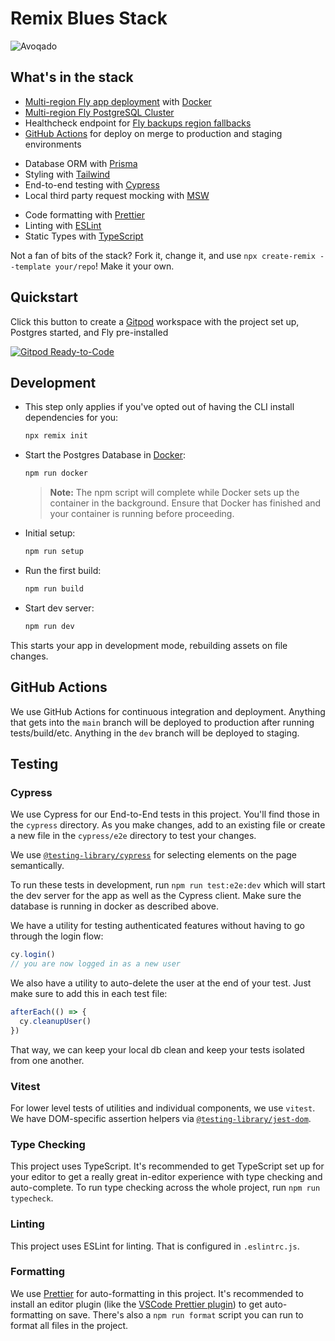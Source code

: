 # Remix Blues Stack

<!-- ![The Remix Blues Stack](https://repository-images.githubusercontent.com/461012689/37d5bd8b-fa9c-4ab0-893c-f0a199d5012d) -->

![Avoqado](https://storage.googleapis.com/avoqado-d0a24.appspot.com/i-need-a-high-quality-principal-image-for-the-hero-section-of-my-landing-page-this-image-will-r-.png?GoogleAccessId=service-219752736783@gcp-sa-firebasestorage.iam.gserviceaccount.com&Expires=1689101656&Signature=BMXbn2fn4PXrugDoF1wsMa8GZG7cOJMY4VlFZP68xMLQ/cyZvpKBYgTB5b5nHPT%2BjD9Vdz6yNjUqu63DW9eNLi1Mgd5Ihl0a%2Bc6aHY9T3oA6IwTp2Muij2GXwwyUMTC55JIT1fhEVPIYBjtiv4UoV7/9RYbYIItLGI8knDaKfqddl%2BtgPpdAgaGECE0ez8yyeoRAxofXoInUVQpiEBQAG6XH4SZ8tK3aLNjP/ar/9rBWHdN8Svksg8/a04gKylstt6O9vPdbaInLRuQ5nB8f8mPiVXT9oAucKxobN8p/ai88ReMYNtiWLdw7Ac0xT8cnGknl9FvtrO8yuWx7RIDWBQ%3D%3D)

<!-- Learn more about [Remix Stacks](https://remix.run/stacks). -->

<!-- ```
npx create-remix@latest --template remix-run/blues-stack
``` -->

## What's in the stack

- [Multi-region Fly app deployment](https://fly.io/docs/reference/scaling/) with [Docker](https://www.docker.com/)
- [Multi-region Fly PostgreSQL Cluster](https://fly.io/docs/getting-started/multi-region-databases/)
- Healthcheck endpoint for
  [Fly backups region fallbacks](https://fly.io/docs/reference/configuration/#services-http_checks)
- [GitHub Actions](https://github.com/features/actions) for deploy on merge to production and staging environments
<!-- - Email/Password Authentication with
  [cookie-based sessions](https://remix.run/utils/sessions#creatememorysessionstorage) -->
- Database ORM with [Prisma](https://prisma.io)
- Styling with [Tailwind](https://tailwindcss.com/)
- End-to-end testing with [Cypress](https://cypress.io)
- Local third party request mocking with [MSW](https://mswjs.io)
<!-- - Unit testing with [Vitest](https://vitest.dev) and [Testing Library](https://testing-library.com) -->
- Code formatting with [Prettier](https://prettier.io)
- Linting with [ESLint](https://eslint.org)
- Static Types with [TypeScript](https://typescriptlang.org)

Not a fan of bits of the stack? Fork it, change it, and use `npx create-remix --template your/repo`! Make it your own.

## Quickstart

Click this button to create a [Gitpod](https://gitpod.io) workspace with the project set up, Postgres started, and Fly
pre-installed

[![Gitpod Ready-to-Code](https://img.shields.io/badge/Gitpod-Ready--to--Code-blue?logo=gitpod)](https://gitpod.io/#https://github.com/remix-run/blues-stack/tree/main)

## Development

- This step only applies if you've opted out of having the CLI install dependencies for you:

  ```sh
  npx remix init
  ```

- Start the Postgres Database in [Docker](https://www.docker.com/get-started):

  ```sh
  npm run docker
  ```

  > **Note:** The npm script will complete while Docker sets up the container in the background. Ensure that Docker has
  > finished and your container is running before proceeding.

- Initial setup:

  ```sh
  npm run setup
  ```

- Run the first build:

  ```sh
  npm run build
  ```

- Start dev server:

  ```sh
  npm run dev
  ```

This starts your app in development mode, rebuilding assets on file changes.

<!-- The database seed script creates a new user with some data you can use to get started:

- Email: `rachel@remix.run`
- Password: `racheliscool`

If you'd prefer not to use Docker, you can also use Fly's Wireguard VPN to connect to a development database (or even
your production database). You can find the instructions to set up Wireguard
[here](https://fly.io/docs/reference/private-networking/#install-your-wireguard-app), and the instructions for creating
a development database [here](https://fly.io/docs/reference/postgres/).

### Relevant code:

This is a pretty simple note-taking app, but it's a good example of how you can build a full stack app with Prisma and
Remix. The main functionality is creating users, logging in and out, and creating and deleting notes.

- creating users, and logging in and out [./app/models/user.server.ts](./app/models/user.server.ts)
- user sessions, and verifying them [./app/session.server.ts](./app/session.server.ts)
- creating, and deleting notes [./app/models/note.server.ts](./app/models/note.server.ts) -->

<!-- ## Deployment

This Remix Stack comes with two GitHub Actions that handle automatically deploying your app to production and staging
environments.

Prior to your first deployment, you'll need to do a few things:

- [Install Fly](https://fly.io/docs/getting-started/installing-flyctl/)

- Sign up and log in to Fly

  ```sh
  fly auth signup
  ```

  > **Note:** If you have more than one Fly account, ensure that you are signed into the same account in the Fly CLI as
  > you are in the browser. In your terminal, run `fly auth whoami` and ensure the email matches the Fly account signed
  > into the browser.

- Create two apps on Fly, one for staging and one for production:

  ```sh
  fly apps create av
  fly apps create av-staging
  ```

  > **Note:** Once you've successfully created an app, double-check the `fly.toml` file to ensure that the `app` key is
  > the name of the production app you created. This Stack
  > [automatically appends a unique suffix at init](https://github.com/remix-run/blues-stack/blob/4c2f1af416b539187beb8126dd16f6bc38f47639/remix.init/index.js#L29)
  > which may not match the apps you created on Fly. You will likely see
  > [404 errors in your Github Actions CI logs](https://community.fly.io/t/404-failure-with-deployment-with-remix-blues-stack/4526/3)
  > if you have this mismatch.

- Initialize Git.

  ```sh
  git init
  ```

- Create a new [GitHub Repository](https://repo.new), and then add it as the remote for your project. **Do not push your
  app yet!**

  ```sh
  git remote add origin <ORIGIN_URL>
  ```

- Add a `FLY_API_TOKEN` to your GitHub repo. To do this, go to your user settings on Fly and create a new
  [token](https://web.fly.io/user/personal_access_tokens/new), then add it to
  [your repo secrets](https://docs.github.com/en/actions/security-guides/encrypted-secrets) with the name
  `FLY_API_TOKEN`.

- Add a `SESSION_SECRET` to your fly app secrets, to do this you can run the following commands:

  ```sh
  fly secrets set SESSION_SECRET=$(openssl rand -hex 32) --app av
  fly secrets set SESSION_SECRET=$(openssl rand -hex 32) --app av-staging
  ```

  > **Note:** When creating the staging secret, you may get a warning from the Fly CLI that looks like this:
  >
  > ```
  > WARN app flag 'av-staging' does not match app name in config file 'av'
  > ```
  >
  > This simply means that the current directory contains a config that references the production app we created in the
  > first step. Ignore this warning and proceed to create the secret.

  If you don't have openssl installed, you can also use [1password](https://1password.com/password-generator/) to
  generate a random secret, just replace `$(openssl rand -hex 32)` with the generated secret.

- Create a database for both your staging and production environments. Run the following:

  ```sh
  fly postgres create --name av-db
  fly postgres attach --app av av-db

  fly postgres create --name av-staging-db
  fly postgres attach --app av-staging av-staging-db
  ```

  > **Note:** You'll get the same warning for the same reason when attaching the staging database that you did in the
  > `fly set secret` step above. No worries. Proceed!

Fly will take care of setting the `DATABASE_URL` secret for you.

Now that everything is set up you can commit and push your changes to your repo. Every commit to your `main` branch will
trigger a deployment to your production environment, and every commit to your `dev` branch will trigger a deployment to
your staging environment.

If you run into any issues deploying to Fly, make sure you've followed all of the steps above and if you have, then post
as many details about your deployment (including your app name) to
[the Fly support community](https://community.fly.io). They're normally pretty responsive over there and hopefully can
help resolve any of your deployment issues and questions.

### Multi-region deploys

Once you have your site and database running in a single region, you can add more regions by following
[Fly's Scaling](https://fly.io/docs/reference/scaling/) and
[Multi-region PostgreSQL](https://fly.io/docs/getting-started/multi-region-databases/) docs.

Make certain to set a `PRIMARY_REGION` environment variable for your app. You can use `[env]` config in the `fly.toml`
to set that to the region you want to use as the primary region for both your app and database.

#### Testing your app in other regions

Install the [ModHeader](https://modheader.com/) browser extension (or something similar) and use it to load your app
with the header `fly-prefer-region` set to the region name you would like to test.

You can check the `x-fly-region` header on the response to know which region your request was handled by. -->

## GitHub Actions

We use GitHub Actions for continuous integration and deployment. Anything that gets into the `main` branch will be
deployed to production after running tests/build/etc. Anything in the `dev` branch will be deployed to staging.

## Testing

### Cypress

We use Cypress for our End-to-End tests in this project. You'll find those in the `cypress` directory. As you make
changes, add to an existing file or create a new file in the `cypress/e2e` directory to test your changes.

We use [`@testing-library/cypress`](https://testing-library.com/cypress) for selecting elements on the page
semantically.

To run these tests in development, run `npm run test:e2e:dev` which will start the dev server for the app as well as the
Cypress client. Make sure the database is running in docker as described above.

We have a utility for testing authenticated features without having to go through the login flow:

```ts
cy.login()
// you are now logged in as a new user
```

We also have a utility to auto-delete the user at the end of your test. Just make sure to add this in each test file:

```ts
afterEach(() => {
  cy.cleanupUser()
})
```

That way, we can keep your local db clean and keep your tests isolated from one another.

### Vitest

For lower level tests of utilities and individual components, we use `vitest`. We have DOM-specific assertion helpers
via [`@testing-library/jest-dom`](https://testing-library.com/jest-dom).

### Type Checking

This project uses TypeScript. It's recommended to get TypeScript set up for your editor to get a really great in-editor
experience with type checking and auto-complete. To run type checking across the whole project, run `npm run typecheck`.

### Linting

This project uses ESLint for linting. That is configured in `.eslintrc.js`.

### Formatting

We use [Prettier](https://prettier.io/) for auto-formatting in this project. It's recommended to install an editor
plugin (like the [VSCode Prettier plugin](https://marketplace.visualstudio.com/items?itemName=esbenp.prettier-vscode))
to get auto-formatting on save. There's also a `npm run format` script you can run to format all files in the project.
